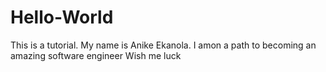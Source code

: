 # Hello-World
This is a tutorial.
My name is Anike Ekanola.
I amon a path to becoming an amazing software engineer
Wish me luck
